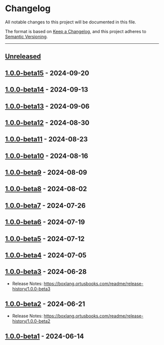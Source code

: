 # Changelog

All notable changes to this project will be documented in this file.

The format is based on [Keep a Changelog](https://keepachangelog.com/en/1.0.0/),
and this project adheres to [Semantic Versioning](https://semver.org/spec/v2.0.0.html).

* * *

## [Unreleased]

## [1.0.0-beta15] - 2024-09-20

## [1.0.0-beta14] - 2024-09-13

## [1.0.0-beta13] - 2024-09-06

## [1.0.0-beta12] - 2024-08-30

## [1.0.0-beta11] - 2024-08-23

## [1.0.0-beta10] - 2024-08-16

## [1.0.0-beta9] - 2024-08-09

## [1.0.0-beta8] - 2024-08-02

## [1.0.0-beta7] - 2024-07-26

## [1.0.0-beta6] - 2024-07-19

## [1.0.0-beta5] - 2024-07-12

## [1.0.0-beta4] - 2024-07-05

## [1.0.0-beta3] - 2024-06-28

- Release Notes: <https://boxlang.ortusbooks.com/readme/release-history/1.0.0-beta3>

## [1.0.0-beta2] - 2024-06-21

- Release Notes: <https://boxlang.ortusbooks.com/readme/release-history/1.0.0-beta2>

## [1.0.0-beta1] - 2024-06-14

[Unreleased]: https://github.com/ortus-boxlang/BoxLang/compare/v1.0.0-beta15...HEAD

[1.0.0-beta15]: https://github.com/ortus-boxlang/BoxLang/compare/v1.0.0-beta14...v1.0.0-beta15

[1.0.0-beta14]: https://github.com/ortus-boxlang/BoxLang/compare/v1.0.0-beta13...v1.0.0-beta14

[1.0.0-beta13]: https://github.com/ortus-boxlang/BoxLang/compare/v1.0.0-beta12...v1.0.0-beta13

[1.0.0-beta12]: https://github.com/ortus-boxlang/BoxLang/compare/v1.0.0-beta12...v1.0.0-beta12

[1.0.0-beta11]: https://github.com/ortus-boxlang/BoxLang/compare/v1.0.0-beta10...v1.0.0-beta11

[1.0.0-beta10]: https://github.com/ortus-boxlang/BoxLang/compare/v1.0.0-beta9...v1.0.0-beta10

[1.0.0-beta9]: https://github.com/ortus-boxlang/BoxLang/compare/v1.0.0-beta8...v1.0.0-beta9

[1.0.0-beta8]: https://github.com/ortus-boxlang/BoxLang/compare/v1.0.0-beta7...v1.0.0-beta8

[1.0.0-beta7]: https://github.com/ortus-boxlang/BoxLang/compare/v1.0.0-beta6...v1.0.0-beta7

[1.0.0-beta6]: https://github.com/ortus-boxlang/BoxLang/compare/v1.0.0-beta5...v1.0.0-beta6

[1.0.0-beta5]: https://github.com/ortus-boxlang/BoxLang/compare/v1.0.0-beta4...v1.0.0-beta5

[1.0.0-beta4]: https://github.com/ortus-boxlang/BoxLang/compare/v1.0.0-beta3...v1.0.0-beta4

[1.0.0-beta3]: https://github.com/ortus-boxlang/BoxLang/compare/v1.0.0-beta2...v1.0.0-beta3

[1.0.0-beta2]: https://github.com/ortus-boxlang/BoxLang/compare/v1.0.0-beta2...v1.0.0-beta2

[1.0.0-beta1]: https://github.com/ortus-boxlang/BoxLang/compare/1430a77c4b547391692b935e5fe30a35e19b5ef4...v1.0.0-beta1
